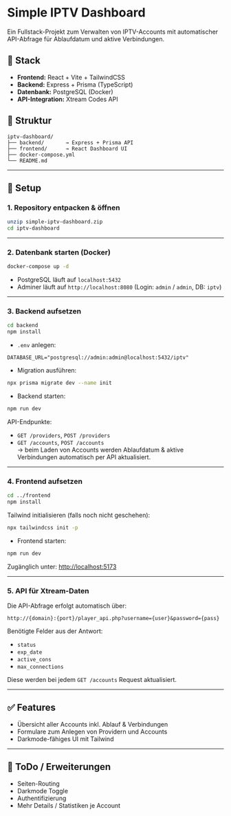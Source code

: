 # Simple IPTV Dashboard

Ein Fullstack-Projekt zum Verwalten von IPTV-Accounts mit automatischer API-Abfrage für Ablaufdatum und aktive Verbindungen.

## 🔧 Stack

- **Frontend:** React + Vite + TailwindCSS
- **Backend:** Express + Prisma (TypeScript)
- **Datenbank:** PostgreSQL (Docker)
- **API-Integration:** Xtream Codes API

## 📁 Struktur

```
iptv-dashboard/
├── backend/       → Express + Prisma API
├── frontend/      → React Dashboard UI
├── docker-compose.yml
└── README.md
```

---

## 🚀 Setup

### 1. Repository entpacken & öffnen

```bash
unzip simple-iptv-dashboard.zip
cd iptv-dashboard
```

---

### 2. Datenbank starten (Docker)

```bash
docker-compose up -d
```

- PostgreSQL läuft auf `localhost:5432`
- Adminer läuft auf `http://localhost:8080` (Login: `admin` / `admin`, DB: `iptv`)

---

### 3. Backend aufsetzen

```bash
cd backend
npm install
```

- `.env` anlegen:
```env
DATABASE_URL="postgresql://admin:admin@localhost:5432/iptv"
```

- Migration ausführen:
```bash
npx prisma migrate dev --name init
```

- Backend starten:
```bash
npm run dev
```

API-Endpunkte:
- `GET /providers`, `POST /providers`
- `GET /accounts`, `POST /accounts`  
  → beim Laden von Accounts werden Ablaufdatum & aktive Verbindungen automatisch per API aktualisiert.

---

### 4. Frontend aufsetzen

```bash
cd ../frontend
npm install
```

Tailwind initialisieren (falls noch nicht geschehen):

```bash
npx tailwindcss init -p
```

- Frontend starten:
```bash
npm run dev
```

Zugänglich unter: [http://localhost:5173](http://localhost:5173)

---

### 5. API für Xtream-Daten

Die API-Abfrage erfolgt automatisch über:

```http
http://{domain}:{port}/player_api.php?username={user}&password={pass}
```

Benötigte Felder aus der Antwort:
- `status`
- `exp_date`
- `active_cons`
- `max_connections`

Diese werden bei jedem `GET /accounts` Request aktualisiert.

---

## ✅ Features

- Übersicht aller Accounts inkl. Ablauf & Verbindungen
- Formulare zum Anlegen von Providern und Accounts
- Darkmode-fähiges UI mit Tailwind

---

## 🔮 ToDo / Erweiterungen

- Seiten-Routing
- Darkmode Toggle
- Authentifizierung
- Mehr Details / Statistiken je Account
